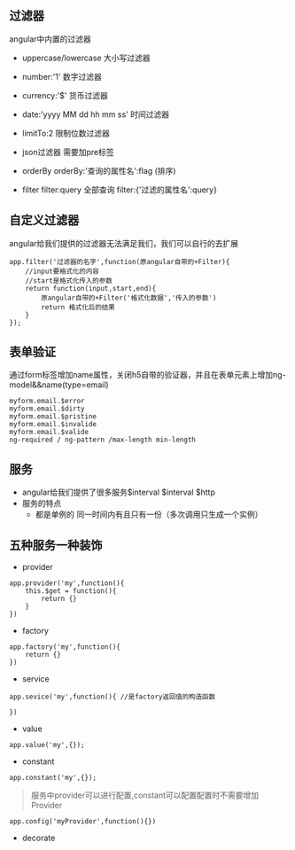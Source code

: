 ## 过滤器
angular中内置的过滤器
- uppercase/lowercase 大小写过滤器
- number:'1' 数字过滤器
- currency:'$' 货币过滤器
- date:'yyyy MM dd hh mm ss' 时间过滤器
- limitTo:2 限制位数过滤器
- json过滤器 需要加pre标签

- orderBy orderBy:'查询的属性名':flag (排序)
- filter filter:query 全部查询 filter:{'过滤的属性名':query}

## 自定义过滤器
angular给我们提供的过滤器无法满足我们，我们可以自行的去扩展
```
app.filter('过滤器的名字',function(原angular自带的+Filter){
    //input要格式化的内容
    //start是格式化传入的参数
    return function(input,start,end){
        原angular自带的+Filter('格式化数据','传入的参数')
        return 格式化后的结果
    }
});
```

## 表单验证
通过form标签增加name属性，关闭h5自带的验证器，并且在表单元素上增加ng-model&&name(type=email)
```
myform.email.$error
myform.email.$dirty
myform.email.$pristine
myform.email.$invalide
myform.email.$valide
ng-required / ng-pattern /max-length min-length
```

## 服务
- angular给我们提供了很多服务$interval $interval $http
- 服务的特点
    - 都是单例的 同一时间内有且只有一份（多次调用只生成一个实例）
## 五种服务一种装饰
- provider
```
app.provider('my',function(){
    this.$get = function(){
        return {}
    }
})
```
- factory
```
app.factory('my',function(){
    return {}
})
```
- service
```
app.sevice('my',function(){ //是factory返回值的构造函数
    
})
```
- value
```
app.value('my',{});
```
- constant
```
app.constant('my',{});
```

> 服务中provider可以进行配置,constant可以配置配置时不需要增加Provider
```
app.config('myProvider',function(){})
```
- decorate